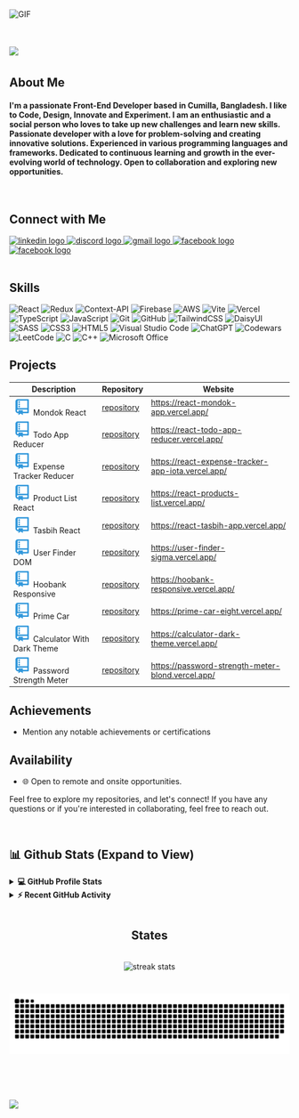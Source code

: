 <div style="width:100%;object-fit:cover;">
  <img align="center" alt="GIF" src="https://github.com/abhisheknaiidu/abhisheknaiidu/blob/master/code.gif?raw=true" width="850" height="320" />
</div>

<h1>
    <img src="https://readme-typing-svg.herokuapp.com/?font=Righteous&size=35&center=true&vCenter=true&width=500&height=70&duration=4000&lines=Hi+There!+👋+What's+up?;+I'm+Rizwan+Suvo!;" />
</h1>

## About Me
<h4>I'm a passionate Front-End Developer based in Cumilla, Bangladesh. I like to Code, Design, Innovate and Experiment. I am an enthusiastic and a social person who loves to take up new challenges and learn new skills. Passionate developer with a love for problem-solving and creating innovative solutions. Experienced in various programming languages and frameworks. Dedicated to continuous learning and growth in the ever-evolving world of technology. Open to collaboration and exploring new opportunities.</h4>
<br/>

## Connect with Me
<div align="left">
  <a href="https://www.linkedin.com/in/rizwanshuvo/" >
    <img src="https://img.shields.io/static/v1?message=LinkedIn&logo=linkedin&label=&color=0077B5&logoColor=white&labelColor=&style=for-the-badge" height="35" alt="linkedin logo"  />
  </a>

  <a href="https://discord.com/users/rizwansuvo" >
      <img src="https://img.shields.io/static/v1?message=Discord&logo=discord&label=&color=7289DA&logoColor=white&labelColor=&style=for-the-badge" height="35" alt="discord logo"  />
  <a/>

  <a href="https://mail.google.com/mail/?view=cm&to=rizwanshuvo@gmail.com">
      <img src="https://img.shields.io/static/v1?message=Gmail&logo=gmail&label=&color=D14836&logoColor=white&labelColor=&style=for-the-badge" height="35" alt="gmail logo"  />
  </a>

  <a href="https://www.facebook.com/rizwansuvo1">
     <img src="https://img.shields.io/static/v1?message=Facebook&logo=facebook&label=&color=0077B5&logoColor=white&labelColor=&style=for-the-badge" height="35" alt="facebook logo"  />
  </a>

  <a href="https://www.facebook.com/rizwansuvo1">
     <img src="https://img.shields.io/static/v1?message=Instagram&logo=instagram&label=&color=E4405F&logoColor=white&labelColor=&style=for-the-badge" height="35" alt="facebook logo"  />
  </a>
</div>

<br/>

## Skills
 ![React](https://img.shields.io/badge/react-%2320232a.svg?style=for-the-badge&logo=react&logoColor=%2361DAFB)
 ![Redux](https://img.shields.io/badge/redux-%23593d88.svg?style=for-the-badge&logo=redux&logoColor=white)
 ![Context-API](https://img.shields.io/badge/Context--Api-000000?style=for-the-badge&logo=react)
 ![Firebase](https://img.shields.io/badge/firebase-%23039BE5.svg?style=for-the-badge&logo=firebase)
 ![AWS](https://img.shields.io/badge/AWS-%23FF9900.svg?style=for-the-badge&logo=amazon-aws&logoColor=white)
 ![Vite](https://img.shields.io/badge/vite-%23646CFF.svg?style=for-the-badge&logo=vite&logoColor=white)
 ![Vercel](https://img.shields.io/badge/vercel-%23000000.svg?style=for-the-badge&logo=vercel&logoColor=white)
 ![TypeScript](https://img.shields.io/badge/typescript-%23007ACC.svg?style=for-the-badge&logo=typescript&logoColor=white)
 ![JavaScript](https://img.shields.io/badge/javascript-%23323330.svg?style=for-the-badge&logo=javascript&logoColor=%23F7DF1E)
 ![Git](https://img.shields.io/badge/git-%23F05033.svg?style=for-the-badge&logo=git&logoColor=white)
 ![GitHub](https://img.shields.io/badge/github-%23121011.svg?style=for-the-badge&logo=github&logoColor=white)
 ![TailwindCSS](https://img.shields.io/badge/tailwindcss-%2338B2AC.svg?style=for-the-badge&logo=tailwind-css&logoColor=white)
 ![DaisyUI](https://img.shields.io/badge/daisyui-5A0EF8?style=for-the-badge&logo=daisyui&logoColor=white)
 ![SASS](https://img.shields.io/badge/SASS-hotpink.svg?style=for-the-badge&logo=SASS&logoColor=white)
 ![CSS3](https://img.shields.io/badge/css3-%231572B6.svg?style=for-the-badge&logo=css3&logoColor=white)
 ![HTML5](https://img.shields.io/badge/html5-%23E34F26.svg?style=for-the-badge&logo=html5&logoColor=white)
 ![Visual Studio Code](https://img.shields.io/badge/Visual%20Studio%20Code-0078d7.svg?style=for-the-badge&logo=visual-studio-code&logoColor=white)
 ![ChatGPT](https://img.shields.io/badge/chatGPT-74aa9c?style=for-the-badge&logo=openai&logoColor=white)
 ![Codewars](https://img.shields.io/badge/Codewars-B1361E?style=for-the-badge&logo=codewars&logoColor=grey)
 ![LeetCode](https://img.shields.io/badge/LeetCode-000000?style=for-the-badge&logo=LeetCode&logoColor=#d16c06)
 ![C](https://img.shields.io/badge/c-%2300599C.svg?style=for-the-badge&logo=c&logoColor=white)
 ![C++](https://img.shields.io/badge/c++-%2300599C.svg?style=for-the-badge&logo=c%2B%2B&logoColor=white)
 ![Microsoft Office](https://img.shields.io/badge/Microsoft_Office-D83B01?style=for-the-badge&logo=microsoft-office&logoColor=white)

## Projects
<table>
<thead>
<tr>
<th>Description</th>
<th>Repository</th>
<th>Website</th>
</tr>
</thead>
<tbody>

<tr>
<td><a target="_blank" rel="noopener noreferrer" href="https://github.com/RizwanSuvo99/RizwanSuvo99/blob/main/assets/img/git-repository-line.svg"><img src="https://github.com/RizwanSuvo99/RizwanSuvo99/blob/main/assets/img/git-repository-line.svg" alt="" style="max-width: 100%;"></a> Mondok React</td>
<td><a href="https://github.com/RizwanSuvo99/react__Mondok__app">repository</a></td>
<td><a href="https://react-mondok-app.vercel.app/" rel="nofollow">https://react-mondok-app.vercel.app/</a></td>
</tr>

<tr>
<td><a target="_blank" rel="noopener noreferrer" href="https://github.com/RizwanSuvo99/RizwanSuvo99/blob/main/assets/img/git-repository-line.svg"><img src="https://github.com/RizwanSuvo99/RizwanSuvo99/blob/main/assets/img/git-repository-line.svg" alt="" style="max-width: 100%;"></a> Todo App Reducer</td>
<td><a href="https://github.com/RizwanSuvo99/react__todo--app--reducer">repository</a></td>
<td><a href="https://react-todo-app-reducer.vercel.app/">https://react-todo-app-reducer.vercel.app/</a></td>
</tr>

<tr>
<td><a target="_blank" rel="noopener noreferrer" href="https://github.com/RizwanSuvo99/RizwanSuvo99/blob/main/assets/img/git-repository-line.svg"><img src="https://github.com/RizwanSuvo99/RizwanSuvo99/blob/main/assets/img/git-repository-line.svg" alt="" style="max-width: 100%;"></a> Expense Tracker Reducer</td>
<td><a href="https://github.com/RizwanSuvo99/react__expense--tracker__app">repository</a></td>
<td><a href="https://react-expense-tracker-app-iota.vercel.app/" rel="nofollow">https://react-expense-tracker-app-iota.vercel.app/</a></td>
</tr>

<tr>
<td><a target="_blank" rel="noopener noreferrer" href="https://github.com/RizwanSuvo99/RizwanSuvo99/blob/main/assets/img/git-repository-line.svg"><img src="https://github.com/RizwanSuvo99/RizwanSuvo99/blob/main/assets/img/git-repository-line.svg" alt="" style="max-width: 100%;"></a> Product List React</td>
<td><a href="https://github.com/RizwanSuvo99/react__products--list">repository</a></td>
<td><a href="https://react-products-list.vercel.app/" rel="nofollow">https://react-products-list.vercel.app/</a></td>
</tr>

<tr>
<td><a target="_blank" rel="noopener noreferrer" href="https://github.com/RizwanSuvo99/RizwanSuvo99/blob/main/assets/img/git-repository-line.svg"><img src="https://github.com/RizwanSuvo99/RizwanSuvo99/blob/main/assets/img/git-repository-line.svg" alt="" style="max-width: 100%;"></a> Tasbih React</td>
<td><a href="https://github.com/RizwanSuvo99/react__tasbih--app">repository</a></td>
<td><a href="https://react-tasbih-app.vercel.app/" rel="nofollow">https://react-tasbih-app.vercel.app/</a></td>
</tr>

<tr>
<td><a target="_blank" rel="noopener noreferrer" href="https://github.com/RizwanSuvo99/RizwanSuvo99/blob/main/assets/img/git-repository-line.svg"><img src="https://github.com/RizwanSuvo99/RizwanSuvo99/blob/main/assets/img/git-repository-line.svg" alt="" style="max-width: 100%;"></a> User Finder DOM</td>
<td><a href="https://github.com/RizwanSuvo99/user__finder">repository</a></td>
<td><a href="https://user-finder-sigma.vercel.app/" rel="nofollow">https://user-finder-sigma.vercel.app/</a></td>
</tr>
  
<tr>
<td><a target="_blank" rel="noopener noreferrer" href="https://github.com/RizwanSuvo99/RizwanSuvo99/blob/main/assets/img/git-repository-line.svg"><img src="https://github.com/RizwanSuvo99/RizwanSuvo99/blob/main/assets/img/git-repository-line.svg" alt="" style="max-width: 100%;"></a> Hoobank Responsive</td>
<td><a href="https://github.com/RizwanSuvo99/hoobank-responsive">repository</a></td>
<td><a href="https://hoobank-responsive.vercel.app/" rel="nofollow">https://hoobank-responsive.vercel.app/</a></td>
</tr>

<tr>
<td><a target="_blank" rel="noopener noreferrer" href="https://github.com/RizwanSuvo99/RizwanSuvo99/blob/main/assets/img/git-repository-line.svg"><img src="https://github.com/RizwanSuvo99/RizwanSuvo99/blob/main/assets/img/git-repository-line.svg" alt="" style="max-width: 100%;"></a> Prime Car</td>
<td><a href="https://github.com/RizwanSuvo99/prime-car">repository</a></td>
<td><a href="https://prime-car-eight.vercel.app/" rel="nofollow">https://prime-car-eight.vercel.app/</a></td>
</tr>

<tr>
<td><a target="_blank" rel="noopener noreferrer" href="https://github.com/RizwanSuvo99/RizwanSuvo99/blob/main/assets/img/git-repository-line.svg"><img src="https://github.com/RizwanSuvo99/RizwanSuvo99/blob/main/assets/img/git-repository-line.svg" alt="" style="max-width: 100%;"></a> Calculator With Dark Theme</td>
<td><a href="https://github.com/RizwanSuvo99/calculator-dark-theme">repository</a></td>
<td><a href="https://calculator-dark-theme.vercel.app/" rel="nofollow">https://calculator-dark-theme.vercel.app/</a></td>
</tr>

<tr>
<td><a target="_blank" rel="noopener noreferrer" href="https://github.com/RizwanSuvo99/RizwanSuvo99/blob/main/assets/img/git-repository-line.svg"><img src="https://github.com/RizwanSuvo99/RizwanSuvo99/blob/main/assets/img/git-repository-line.svg" alt="" style="max-width: 100%;"></a> Password Strength Meter</td>
<td><a href="https://github.com/RizwanSuvo99/PasswordStrengthMeter">repository</a></td>
<td><a href="https://password-strength-meter-blond.vercel.app/" rel="nofollow">https://password-strength-meter-blond.vercel.app/</a></td>
</tr>



</tbody>
</table>


## Achievements

- Mention any notable achievements or certifications



## Availability

- 🌐 Open to remote and onsite opportunities.

Feel free to explore my repositories, and let's connect! If you have any questions or if you're interested in collaborating, feel free to reach out.

<br/>

## 📊 Github Stats (Expand to View)

<details> 
  <summary><b>💻 GitHub Profile Stats</b></summary>
  <br/>
  <p align="center">
    <a href="https://github.com/RizwanSuvo99"><img align="center" src="https://github-readme-stats.vercel.app/api?username=RizwanSuvo99&show_icons=true&locale=en&theme=algolia" alt="RizwanSuvo99" height="192px"/></a>
	</p>
	<p  align="center">
	  <img src="https://github-readme-stats.vercel.app/api/top-langs?username=RizwanSuvo99&show_icons=true&locale=en&layout=compact&theme=algolia" alt="RizwanSuvo99" height="192px"/>
	</p>
  <br/>
  <b>Note:</b> Top languages is only a metric of the languages my public code consists of and doesn't reflect experience or skill level.
  </p>
</details>

<details>
  <summary><b>⚡ Recent GitHub Activity</b></summary>
  <br/>
	<a href="https://github.com/RizwanSuvo99"><img alt="Candida's Activity Graph" src="https://github-readme-activity-graph.vercel.app/graph?username=RizwanSuvo99&custom_title=Rizwan%20Suvo's%20Contribution%20Graph&theme=react-dark" /></a>
  <br/>

</details>

<br/>



###
<div align="center">
 <h2>States</h2>
 <br/>
 <img width="800" height="180" src="https://github-readme-streak-stats-salesp07.vercel.app/?user=RizwanSuvo99&count_private=true&theme=react&border_radius=10" alt="streak stats"/>
</div>



###

<div align="center">
  <br>
  <img alt="snake eating my contributions" src="https://raw.githubusercontent.com/salesp07/salesp07/output/github-contribution-grid-snake.svg" />

  <br/><br/><br/>
</div>

![](https://komarev.com/ghpvc/?username=RizwanSuvo99&color=green)

